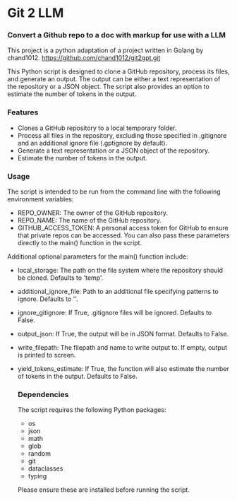 # Git 2 LLM 
### Convert a Github repo to a doc with markup for use with a LLM

This project is a python adaptation of a project written in Golang by chand1012.
https://github.com/chand1012/git2gpt.git

This Python script is designed to clone a GitHub repository, process its files, and generate an output. The output can be either a text representation of the repository or a JSON object. The script also provides an option to estimate the number of tokens in the output.

### Features
* Clones a GitHub repository to a local temporary folder.
* Process all files in the repository, excluding those specified in .gitignore and an additional ignore file (.gptignore by default).
* Generate a text representation or a JSON object of the repository.
* Estimate the number of tokens in the output.

### Usage
The script is intended to be run from the command line with the following environment variables:
* REPO_OWNER: The owner of the GitHub repository.
* REPO_NAME: The name of the GitHub repository.
* GITHUB_ACCESS_TOKEN: A personal access token for GitHub to ensure that private repos can be accessed.
You can also pass these parameters directly to the main() function in the script.


Additional optional parameters for the main() function include:
* local_storage: The path on the file system where the repository should be cloned. Defaults to 'temp'.
* additional_ignore_file: Path to an additional file specifying patterns to ignore. Defaults to ''.
* ignore_gitignore: If True, .gitignore files will be ignored. Defaults to False.
* output_json: If True, the output will be in JSON format. Defaults to False.
* write_filepath: The filepath and name to write output to. If empty, output is printed to screen.
* yield_tokens_estimate: If True, the function will also estimate the number of tokens in the output. Defaults to False.
  
  ### Dependencies
  The script requires the following Python packages:
  * os
  * json
  * math
  * glob
  * random
  * git
  * dataclasses
  * typing

  Please ensure these are installed before running the script.

